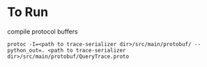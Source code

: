 To Run
======
compile protocol buffers

```
protoc -I=<path to trace-serializer dir>/src/main/protobuf/ --python_out=. <path to trace-serializer dir>/src/main/protobuf/QueryTrace.proto
```

